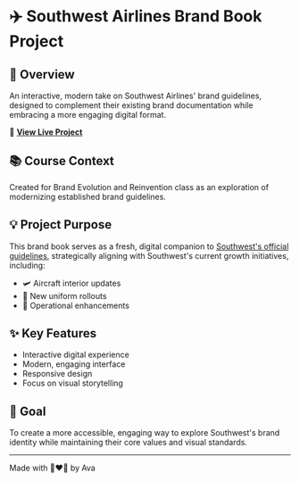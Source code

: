 # ✈️ Southwest Airlines Brand Book Project 

## 🌟 Overview
An interactive, modern take on Southwest Airlines' brand guidelines, designed to complement their existing brand documentation while embracing a more engaging digital format.

🔗 **[View Live Project](https://avalucianelson.github.io/southwest-brand-book/index.html)**

## 📚 Course Context
Created for Brand Evolution and Reinvention class as an exploration of modernizing established brand guidelines.

## 💡 Project Purpose
This brand book serves as a fresh, digital companion to [Southwest's official guidelines](https://relayto.com/relayto/southwest-airlines-brand-book-oencohq6wqro8/tVeN0aYw2), strategically aligning with Southwest's current growth initiatives, including:
- 🛩️ Aircraft interior updates
- 👔 New uniform rollouts
- 🎯 Operational enhancements

## ✨ Key Features
- Interactive digital experience
- Modern, engaging interface
- Responsive design
- Focus on visual storytelling

## 💫 Goal
To create a more accessible, engaging way to explore Southwest's brand identity while maintaining their core values and visual standards.

---
Made with 💙❤️💛 by Ava 
